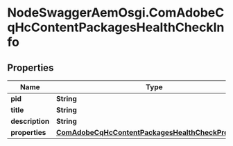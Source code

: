 # NodeSwaggerAemOsgi.ComAdobeCqHcContentPackagesHealthCheckInfo

## Properties

Name | Type | Description | Notes
------------ | ------------- | ------------- | -------------
**pid** | **String** |  | [optional] 
**title** | **String** |  | [optional] 
**description** | **String** |  | [optional] 
**properties** | [**ComAdobeCqHcContentPackagesHealthCheckProperties**](ComAdobeCqHcContentPackagesHealthCheckProperties.md) |  | [optional] 


